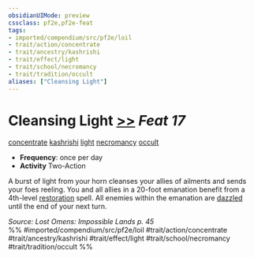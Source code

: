 ```yaml
---
obsidianUIMode: preview
cssclass: pf2e,pf2e-feat
tags:
- imported/compendium/src/pf2e/loil
- trait/action/concentrate
- trait/ancestry/kashrishi
- trait/effect/light
- trait/school/necromancy
- trait/tradition/occult
aliases: ["Cleansing Light"]
---
```

# Cleansing Light  [>>](chapter-9-playing-the-game.md#Actions "Two-Action") *Feat 17*  
[concentrate](concentrate.md)  [kashrishi](kashrishi-loil.md)  [light](rules/traits/light.md)  [necromancy](necromancy.md)  [occult](occult.md)  

- **Frequency**: once per day
- **Activity** Two-Action

A burst of light from your horn cleanses your allies of ailments and sends your foes reeling. You and all allies in a 20-foot emanation benefit from a 4th-level [restoration](../spells/restoration.md) spell. All enemies within the emanation are [dazzled](conditions.md#Dazzled) until the end of your next turn.

*Source: Lost Omens: Impossible Lands p. 45*  
%% #imported/compendium/src/pf2e/loil #trait/action/concentrate #trait/ancestry/kashrishi #trait/effect/light #trait/school/necromancy #trait/tradition/occult %%